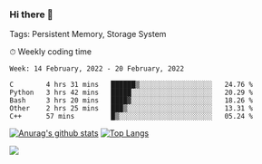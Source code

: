 ### Hi there 👋

Tags: Persistent Memory, Storage System

<!--

[![Anurag's github stats](https://github-readme-stats.vercel.app/api?username=wwyf)](https://github.com/anuraghazra/github-readme-stats)

[![Anurag's github stats](https://github-readme-stats.vercel.app/api?username=wwyf&count_private=true)](https://github.com/anuraghazra/github-readme-stats)


[![Top Langs](https://github-readme-stats.vercel.app/api/top-langs/?username=wwyf&count_private=true&&hide=jupyter%20notebook,html)](https://github.com/anuraghazra/github-readme-stats)



-->


⏱ Weekly coding time

<!--START_SECTION:waka-->
```text
Week: 14 February, 2022 - 20 February, 2022

C        4 hrs 31 mins   ██████▒░░░░░░░░░░░░░░░░░░   24.76 % 
Python   3 hrs 42 mins   █████░░░░░░░░░░░░░░░░░░░░   20.29 % 
Bash     3 hrs 20 mins   ████▓░░░░░░░░░░░░░░░░░░░░   18.26 % 
Other    2 hrs 25 mins   ███▒░░░░░░░░░░░░░░░░░░░░░   13.31 % 
C++      57 mins         █▒░░░░░░░░░░░░░░░░░░░░░░░   05.24 % 
```
<!--END_SECTION:waka-->



[![Anurag's github stats](https://github-readme-stats.vercel.app/api?username=wwyf&count_private=true&show_icons=true&hide_border=true)](https://github.com/anuraghazra/github-readme-stats) [![Top Langs](https://github-readme-stats.vercel.app/api/top-langs/?username=wwyf&count_private=true&hide=jupyter%20notebook,html,OpenEdge%20ABL&langs_count=10&layout=compact&hide_border=true)](https://github.com/anuraghazra/github-readme-stats)

<!--

[![willianrod's wakatime stats](https://github-readme-stats.vercel.app/api/wakatime?username=wwyf)](https://github.com/anuraghazra/github-readme-stats)


-->

![](https://hit.yhype.me/github/profile?user_id=23121291)
